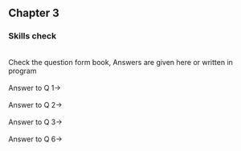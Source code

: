 ## Chapter 3

### Skills check

<br/>
Check the question form book, Answers are given here or written in program<br/>
<br/>
Answer to Q 1-><br/>
<br/>
Answer to Q 2-><br/>
<br/>
Answer to Q 3-> <br/>
<br/>
Answer to Q 6-><br/>
<br/>
<br/>
